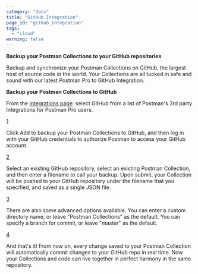 ```yaml
---
category: "docs"
title: "GitHub Integration"
page_id: "github_integration"
tags: 
  - "cloud"
warning: false
---
```


**Backup your Postman Collections to your GitHub repositories**

Backup and synchronize your Postman Collections on GitHub, the largest host of source code in the world. Your Collections are all tucked in safe and sound with our latest Postman Pro to GitHub Integration.

**Backup your Postman Collections to GitHub**

From the [Integrations page][0]: select GitHub from a list of Postman's 3rd party Integrations for Postman Pro users.

[]()[1]

Click Add to backup your Postman Collections to GitHub, and then log in with your GitHub credentials to authorize Postman to access your GitHub account.

[]()[2]

Select an existing GitHub repository, select an existing Postman Collection, and then enter a filename to call your backup. Upon submit, your Collection will be pushed to your GitHub repository under the filename that you specified, and saved as a single JSON file.

[]()[3]

There are also some advanced options available.  You can enter a custom directory name, or leave "Postman Collections" as the default. You can specify a branch for commit, or leave "master" as the default.

[]()[4]

And that's it!  From now on, every change saved to your Postman Collection will automatically commit changes to your GitHub repo in real time.  Now your Collections and code can live together in perfect harmony in the same repository.

[0]: https://app.getpostman.com/dashboard/integrations
[1]: placeholder
[2]: placeholder
[3]: placeholder
[4]: placeholder
